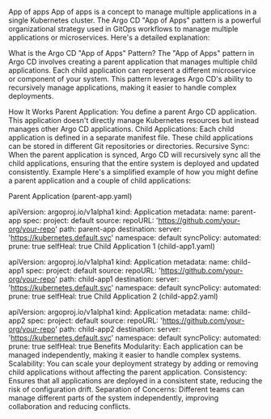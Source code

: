 App of apps
App of apps is a concept to manage multiple applications in a single Kubernetes cluster.
The Argo CD "App of Apps" pattern is a powerful organizational strategy used in GitOps workflows to manage multiple applications or microservices. Here's a detailed explanation:

What is the Argo CD "App of Apps" Pattern?
The "App of Apps" pattern in Argo CD involves creating a parent application that manages multiple child applications. Each child application can represent a different microservice or component of your system. This pattern leverages Argo CD's ability to recursively manage applications, making it easier to handle complex deployments.

How It Works
Parent Application: You define a parent Argo CD application. This application doesn't directly manage Kubernetes resources but instead manages other Argo CD applications.
Child Applications: Each child application is defined in a separate manifest file. These child applications can be stored in different Git repositories or directories.
Recursive Sync: When the parent application is synced, Argo CD will recursively sync all the child applications, ensuring that the entire system is deployed and updated consistently.
Example
Here's a simplified example of how you might define a parent application and a couple of child applications:

Parent Application (parent-app.yaml)

apiVersion: argoproj.io/v1alpha1
kind: Application
metadata:
  name: parent-app
spec:
  project: default
  source:
    repoURL: 'https://github.com/your-org/your-repo'
    path: parent-app
  destination:
    server: 'https://kubernetes.default.svc'
    namespace: default
  syncPolicy:
    automated:
      prune: true
      selfHeal: true
Child Application 1 (child-app1.yaml)

apiVersion: argoproj.io/v1alpha1
kind: Application
metadata:
  name: child-app1
spec:
  project: default
  source:
    repoURL: 'https://github.com/your-org/your-repo'
    path: child-app1
  destination:
    server: 'https://kubernetes.default.svc'
    namespace: default
  syncPolicy:
    automated:
      prune: true
      selfHeal: true
Child Application 2 (child-app2.yaml)

apiVersion: argoproj.io/v1alpha1
kind: Application
metadata:
  name: child-app2
spec:
  project: default
  source:
    repoURL: 'https://github.com/your-org/your-repo'
    path: child-app2
  destination:
    server: 'https://kubernetes.default.svc'
    namespace: default
  syncPolicy:
    automated:
      prune: true
      selfHeal: true
Benefits
Modularity: Each application can be managed independently, making it easier to handle complex systems.
Scalability: You can scale your deployment strategy by adding or removing child applications without affecting the parent application.
Consistency: Ensures that all applications are deployed in a consistent state, reducing the risk of configuration drift.
Separation of Concerns: Different teams can manage different parts of the system independently, improving collaboration and reducing conflicts.
